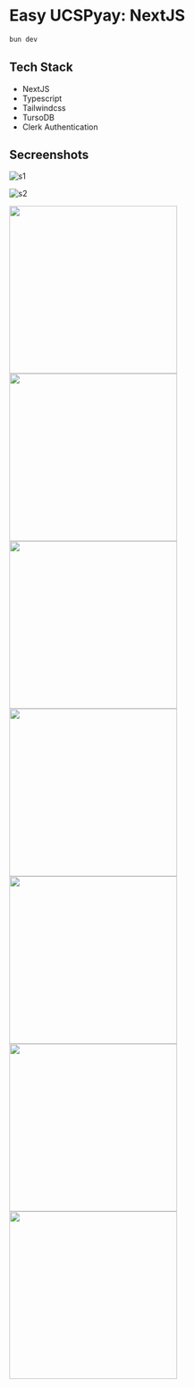 # Easy UCSPyay: NextJS

```sh
bun dev
```

## Tech Stack
- NextJS
- Typescript
- Tailwindcss
- TursoDB
- Clerk Authentication

## Secreenshots

![s1](https://github.com/linhtutkyawdev/easy-ucspyay/blob/master/public/screenshots/s-1.png?raw=true)

![s2](https://github.com/linhtutkyawdev/easy-ucspyay/blob/master/public/screenshots/s-2.png?raw=true)

<p>
<img src="https://github.com/linhtutkyawdev/easy-ucspyay/blob/master/public/screenshots/s-3.jpg?raw=true" width="300"/>

<img src="https://github.com/linhtutkyawdev/easy-ucspyay/blob/master/public/screenshots/s-4.jpg?raw=true" width="300"/>

<img src="https://github.com/linhtutkyawdev/easy-ucspyay/blob/master/public/screenshots/s-5.jpg?raw=true" width="300"/>

<img src="https://github.com/linhtutkyawdev/easy-ucspyay/blob/master/public/screenshots/s-6.jpg?raw=true" width="300"/>

<img src="https://github.com/linhtutkyawdev/easy-ucspyay/blob/master/public/screenshots/s-7.jpg?raw=true" width="300"/>

<img src="https://github.com/linhtutkyawdev/easy-ucspyay/blob/master/public/screenshots/s-8.jpg?raw=true" width="300"/>

<img src="https://github.com/linhtutkyawdev/easy-ucspyay/blob/master/public/screenshots/s-9.jpg?raw=true" width="300"/>
</p>
